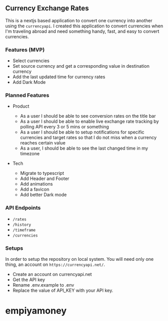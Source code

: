 ## Currency Exchange Rates

This is a nextjs based application to convert one currency into another using the `currencyapi`. I created this application to convert currencies when I'm traveling abroad and need something handy, fast, and easy to convert currencies.

### Features (MVP)

- Select currencies
- Set source currency and get a corresponding value in destination currency
- Add the last updated time for currency rates
- Add Dark Mode

### Planned Features

- Product
    - As a user I should be able to see conversion rates on the title bar
    - As a user I should be able to enable live exchange rate tracking by polling API every 3 or 5 mins or something
    - As a user I should be able to setup notifications for specific currencies and target rates so that I do not miss when a currency reaches certain value
    - As a user, I should be able to see the last changed time in my timezone

- Tech
    - Migrate to typescript
    - Add Header and Footer
    - Add animations
    - Add a favicon
    - Add better Dark mode

### API Endpoints
- `/rates`
- `/history`
- `/timeframe`
- `/currencies`

### Setups

In order to setup the repository on local system. You will need only one thing, an account on `https://currencyapi.net/`.

- Create an account on currencyapi.net
- Get the API key
- Rename .env.example to .env
- Replace the value of API_KEY with your API key.
# empiyamoney
